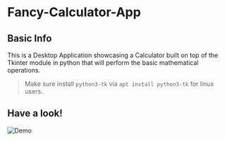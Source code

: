 # Fancy-Calculator-App


## Basic Info

This is a Desktop Application showcasing a Calculator built on top of the Tkinter module in python that will perform the basic mathematical operations.

> Make sure install `python3-tk` via `apt install python3-tk` for linux users.

## Have a look!

![Demo](https://github.com/jamesgeorge007/Fancy-Calculator/blob/master/assets/calc_image.JPG)
